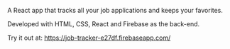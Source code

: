 A React app that tracks all your job applications and keeps your favorites.

Developed with HTML, CSS, React and Firebase as the back-end.

Try it out at: https://job-tracker-e27df.firebaseapp.com/
